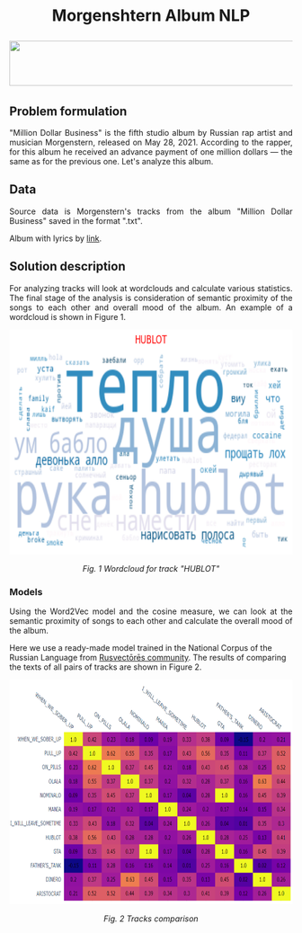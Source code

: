 # <p align="center">Morgenshtern Album NLP</p> 

<p align="center">
  <img src=https://img.golos.io/proxy/http://lk.aldmi.ru/wp-content/uploads/2016/04/Divider_03-1.png width="600" height="80">
</p>

## Problem formulation

<p align="justify"> 
  "Million Dollar Business" is the fifth studio album by Russian rap artist and musician Morgenstern, released on May 28, 2021. According to the rapper, for this album he received an advance payment of one million dollars — the same as for the previous one. Let's analyze this album.
</p>

## Data
<p align="justify"> 
  Source data is Morgenstern's tracks from the album "Million Dollar Business" saved in the format ".txt". 
</p>

 Album with lyrics by [link](https://genius.com/albums/Morgenshtern/Million-dollar-business).


## Solution description

<p align="justify"> 
  For analyzing tracks will look at wordclouds and calculate various statistics. The final stage of the analysis is consideration of semantic proximity of the songs to each other and overall mood of the album. An example of a wordcloud is shown in Figure 1.
</p>

<p align="center">
  <img src=pictures/wordcloud.png "Wordcloud for track "HUBLOT"" width="650" height="400">
</p>

*<p align="center"> Fig. 1 Wordcloud for track "HUBLOT" </p>* 
                

### Models
<p align="justify">
  Using the Word2Vec model and the cosine measure, we can look at the semantic proximity of songs to each other and calculate the overall mood of the album. 
</p>

Here we use a ready-made model trained in the National Corpus of the Russian Language from [Rusvectōrēs community](https://rusvectores.org/ru/models/). 
The results of comparing the texts of all pairs of tracks are shown in Figure 2.


<p align="center">
  <img src=pictures/track_comparison.PNG "Tracks comparison" width="650" height="400">
</p>

*<p align="center"> Fig. 2 Tracks comparison </p>* 
